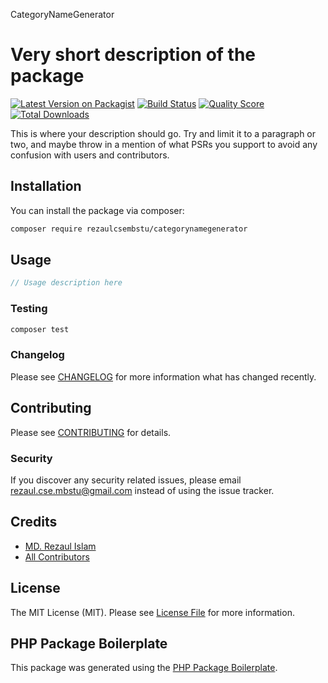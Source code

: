 CategoryNameGenerator
# Very short description of the package

[![Latest Version on Packagist](https://img.shields.io/packagist/v/rezaulcsembstu/categorynamegenerator.svg?style=flat-square)](https://packagist.org/packages/rezaulcsembstu/categorynamegenerator)
[![Build Status](https://img.shields.io/travis/rezaulcsembstu/categorynamegenerator/master.svg?style=flat-square)](https://travis-ci.org/rezaulcsembstu/categorynamegenerator)
[![Quality Score](https://img.shields.io/scrutinizer/g/rezaulcsembstu/categorynamegenerator.svg?style=flat-square)](https://scrutinizer-ci.com/g/rezaulcsembstu/categorynamegenerator)
[![Total Downloads](https://img.shields.io/packagist/dt/rezaulcsembstu/categorynamegenerator.svg?style=flat-square)](https://packagist.org/packages/rezaulcsembstu/categorynamegenerator)

This is where your description should go. Try and limit it to a paragraph or two, and maybe throw in a mention of what PSRs you support to avoid any confusion with users and contributors.

## Installation

You can install the package via composer:

```bash
composer require rezaulcsembstu/categorynamegenerator
```

## Usage

``` php
// Usage description here
```

### Testing

``` bash
composer test
```

### Changelog

Please see [CHANGELOG](CHANGELOG.md) for more information what has changed recently.

## Contributing

Please see [CONTRIBUTING](CONTRIBUTING.md) for details.

### Security

If you discover any security related issues, please email rezaul.cse.mbstu@gmail.com instead of using the issue tracker.

## Credits

- [MD. Rezaul Islam](https://github.com/rezaulcsembstu)
- [All Contributors](../../contributors)

## License

The MIT License (MIT). Please see [License File](LICENSE.md) for more information.

## PHP Package Boilerplate

This package was generated using the [PHP Package Boilerplate](https://laravelpackageboilerplate.com).